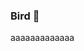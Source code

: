 ### Bird 🐧
<!--
![Alt text](https://avatars.githubusercontent.com/u/112563887?v=4 "a title")
--!>
aaaaaaaaaaaaa
